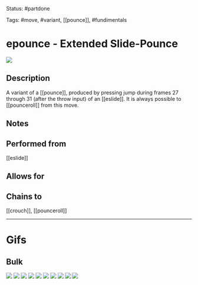 Status: #partdone

Tags: #move, #variant, [[pounce]], #fundimentals

# epounce - Extended Slide-Pounce
<img src=https://raw.githubusercontent.com/LauraHannah44/Rain-World-Movement/main/Files/epounce_header.gif>

## Description
A variant of a [[pounce]], produced by pressing jump during frames 27 through 31 (after the throw input) of an [[eslide]]. It is always possible to [[pounceroll]] from this move.

## Notes


## Performed from
[[eslide]]

## Allows for


## Chains to
[[crouch]], [[pounceroll]]

___
# Gifs
## Bulk
<img src=https://raw.githubusercontent.com/LauraHannah44/Rain-World-Movement/main/Files/epounce_0.gif>

<img src=https://raw.githubusercontent.com/LauraHannah44/Rain-World-Movement/main/Files/epounce_1.gif>

<img src=https://raw.githubusercontent.com/LauraHannah44/Rain-World-Movement/main/Files/epounce_2.gif>

<img src=https://raw.githubusercontent.com/LauraHannah44/Rain-World-Movement/main/Files/epounce_3.gif>

<img src=https://raw.githubusercontent.com/LauraHannah44/Rain-World-Movement/main/Files/epounce_4.gif>

<img src=https://raw.githubusercontent.com/LauraHannah44/Rain-World-Movement/main/Files/epounce_5.gif>

<img src=https://raw.githubusercontent.com/LauraHannah44/Rain-World-Movement/main/Files/epounce_6.gif>

<img src=https://raw.githubusercontent.com/LauraHannah44/Rain-World-Movement/main/Files/epounce_7.gif>

<img src=https://raw.githubusercontent.com/LauraHannah44/Rain-World-Movement/main/Files/epounce_8.gif>

<img src=https://raw.githubusercontent.com/LauraHannah44/Rain-World-Movement/main/Files/epounce_9.gif>
